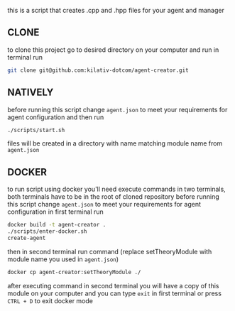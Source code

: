 this is a script that creates .cpp and .hpp files for your agent and manager

## CLONE
to clone this project go to desired directory on your computer and run in terminal run
```bash
git clone git@github.com:kilativ-dotcom/agent-creator.git
```

## NATIVELY
before running this script change `agent.json` to meet your requirements for agent configuration and then run
```bash
./scripts/start.sh
```
files will be created in a directory with name matching module name from `agent.json`

## DOCKER
to run script using docker you'll need execute commands in two terminals, both terminals have to be in the root of cloned repository
before running this script change `agent.json` to meet your requirements for agent configuration
in first terminal run
```bash
docker build -t agent-creator .
./scripts/enter-docker.sh
create-agent
```
then in second terminal run command (replace setTheoryModule with module name you used in `agent.json`)
```bash
docker cp agent-creator:setTheoryModule ./
```
after executing command in second terminal you will have a copy of this module on your computer and you can type `exit` in first terminal or press `CTRL + D` to exit docker mode
